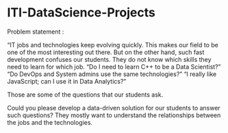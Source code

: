 # ITI-DataScience-Projects

Problem statement : 


“IT jobs and technologies keep evolving quickly. This makes our field to be one of the
most interesting out there. But on the other hand, such fast development confuses our
students. They do not know which skills they need to learn for which job.
“Do I need to learn C++ to be a Data Scientist?” “Do DevOps and System admins use
the same technologies?” “I really like JavaScript; can I use it in Data Analytics?”


Those are some of the questions that our students ask.

Could you please develop a data-driven solution for our students to answer such
questions? They mostly want to understand the relationships between the jobs and
the technologies.
